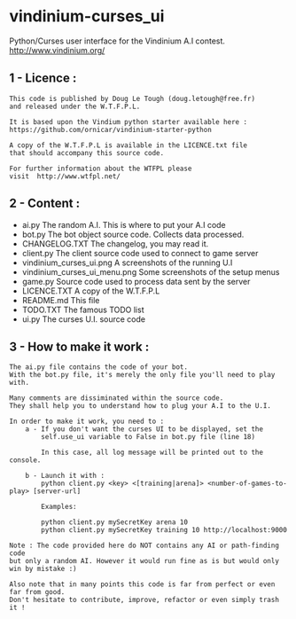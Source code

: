 vindinium-curses_ui
===================

Python/Curses user interface for the Vindinium A.I contest.
http://www.vindinium.org/


1 - Licence :
-------------
    This code is published by Doug Le Tough (doug.letough@free.fr) 
    and released under the W.T.F.P.L.
    
    It is based upon the Vindium python starter available here :
    https://github.com/ornicar/vindinium-starter-python
    
    A copy of the W.T.F.P.L is available in the LICENCE.txt file 
    that should accompany this source code.

    For further information about the WTFPL please
    visit  http://www.wtfpl.net/

2 - Content :
-------------

 - ai.py                         The random A.I. This is where to put your A.I code
 - bot.py                        The bot object source code. Collects data processed.
 - CHANGELOG.TXT                 The changelog, you may read it.
 - client.py                     The client source code used to connect to game server
 - vindinium_curses_ui.png       A screenshots of the running U.I
 - vindinium_curses_ui_menu.png  Some screenshots of the setup menus
 - game.py                       Source code used to process data sent by the server
 - LICENCE.TXT                   A copy of the W.T.F.P.L
 - README.md                     This file
 - TODO.TXT                      The famous TODO list
 - ui.py                         The curses U.I. source code

3 - How to make it work :
-------------------------

    The ai.py file contains the code of your bot.
    With the bot.py file, it's merely the only file you'll need to play with.

    Many comments are dissiminated within the source code. 
    They shall help you to understand how to plug your A.I to the U.I.

    In order to make it work, you need to :
        a - If you don't want the curses UI to be displayed, set the 
            self.use_ui variable to False in bot.py file (line 18)
            
            In this case, all log message will be printed out to the console.
        
        b - Launch it with :
            python client.py <key> <[training|arena]> <number-of-games-to-play> [server-url]
            
            Examples:
            
            python client.py mySecretKey arena 10
            python client.py mySecretKey training 10 http://localhost:9000
        
    Note : The code provided here do NOT contains any AI or path-finding code 
    but only a random AI. However it would run fine as is but would only win by mistake :)
    
    Also note that in many points this code is far from perfect or even far from good.
    Don't hesitate to contribute, improve, refactor or even simply trash it !
    
    


